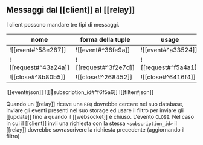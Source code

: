 ## Messaggi dal [[client]] al [[relay]]
I client possono mandare tre tipi di messaggi.

| nome                 | forma della tuple    | usage                |
| -------------------- | -------------------- | -------------------- |
| ![[event#^58e287]]   | ![[event#^36fe9a]]   | ![[event#^a33524]]   |
| ![[request#^43a24a]] | ![[request#^3f2e7d]] | ![[request#^f5a4a1]] |
| ![[close#^8b80b5]]   | ![[close#^268452]]   | ![[close#^6416f4]]   |

![[event#json]]
![[💾subscription_id#^f6f5a6]]
![[filter#json]]

Quando un [[relay]] riceve una `REQ` dovrebbe cercare nel suo database, inviare gli eventi presenti nel suo storage ed usare il filtro per inviare gli [[update]] fino a quando il [[websocket]] è chiuso. L'evento `CLOSE`. Nel caso in cui il [[client]] invii una richiesta con la stessa `<subscription_id>` il [[relay]] dovrebbe sovrascrivere la richiesta precedente (aggiornando il filtro)